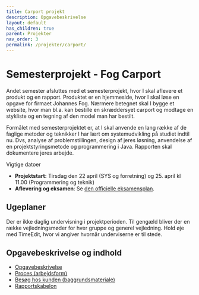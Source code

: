 ```yaml
---
title: Carport projekt
description: Opgavebeskrivelse
layout: default
has_children: true
parent: Projekter
nav_order: 3
permalink: /projekter/carport/
---
```


# Semesterprojekt - Fog Carport

Andet semester afsluttes med et semesterprojekt, hvor I skal aflevere et produkt og en rapport. Produktet er en hjemmeside, hvor I skal løse en opgave for firmaet Johannes Fog. Nærmere betegnet skal I bygge et website, hvor man bl.a. kan bestille en skræddersyet carport og modtage en stykliste og en tegning af den model man har bestilt.

Formålet med semesterprojektet er, at I skal anvende en lang række af de faglige metoder og teknikker I har lært om systemudvikling på studiet indtil nu. Dvs, analyse af problemstillingen, design af jeres løsning, anvendelse af en projektstyringsmetode og programmering i Java. Rapporten skal dokumentere jeres arbejde.

Vigtige datoer

* **Projektstart:** Tirsdag den 22 april (SYS og forretning) og 25. april kl 11.00 (Programmering og teknik)
* **Aflevering og eksamen**: Se [den officielle eksamensplan](https://eksamensplan.cphbusiness.dk/education).

## Ugeplaner

Der er ikke daglig undervisning i projektperioden. Til gengæld bliver der en række vejledningsmøder for hver gruppe og generel vejledning. Hold øje med TimeEdit, hvor vi angiver hvornår underviserne er til stede.

## Opgavebeskrivelse og indhold

* [Opgavebeskrivelse](opgavebeskrivelse.md)
* [Proces (arbejdsform)](proces.md)
* [Besøg hos kunden (baggrundsmateriale)](kundebesog.md)
* [Rapportskabelon](rapportskabelon.md)
